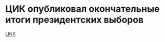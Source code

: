 # ЦИК опубликовал окончательные итоги президентских выборов



[LINK](https://varlamov.ru/2840301.html)